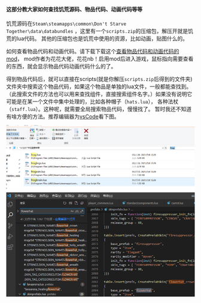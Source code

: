 #### 这部分教大家如何查找饥荒源码、物品代码、动画代码等等

饥荒源码在`Steam\steamapps\common\Don't Starve Together\data\databundles` ，这里有一个`scripts.zip`的压缩包，解压开就是饥荒的lua代码。
其他的压缩包也是饥荒中使用的资源，比如动画，贴图什么的。

如何查看物品代码和动画代码。请下载下载这个[查看物品代码和动画代码的mod](https://tomoya92.github.io/dstmod-tutorial/attachment/looktietu1.3.rar)，
mod作者为花花大佬，花花nb！启用mod后进入游戏，鼠标指向需要查看的东西，就会显示物品代码动画代码什么的了。

得到物品代码后，就可以直接在scripts(就是你解压`scripts.zip`后得到的文件夹)文件夹中搜索这个物品代码，如果这个物品是单独的lua文件，一般都能查找到。
（此搜索文件的方法也可以用来查找组件，直接搜索组件名字。）如果没有说明它可能是在某一个文件中集中处理的，比如各种帽子（`hats.lua`），
各种法杖（`staff.lua`）。这种呢，就需要全局搜索物品代码，慢慢找了。
暂时我还不知道有啥方便的方法。推荐编辑器为[vsCode](https://code.visualstudio.com/)看下图。

![](images/findcode_1.png)
![](images/findcode_2.png)
